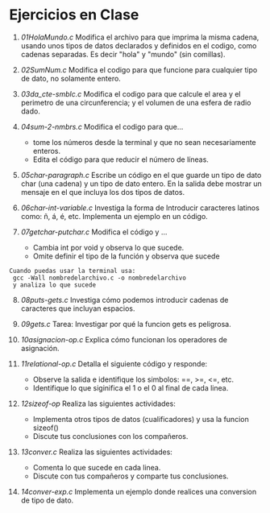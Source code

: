 # Ejercicios en Clase

1. *01HolaMundo.c* Modifica el archivo para que imprima la misma cadena, 
usando unos tipos de datos declarados y definidos en el codigo, como 
cadenas separadas. Es decir "hola" y "mundo" (sin comillas).

2. *02SumNum.c* Modifica el codigo para que funcione para cualquier 
tipo de dato, no solamente entero. 

3. *03da_cte-smblc.c* Modifica el codigo para que calcule el area y el 
perimetro de una circunferencia; y el volumen de una esfera de radio dado.

4. *04sum-2-nmbrs.c* Modifica el codigo para que...
	- tome los números desde la terminal y 
	  que no sean necesariamente enteros.
	- Edita el código para que reducir el número de líneas.
5. *05char-paragraph.c* Escribe un código en el que guarde un tipo de 
dato char (una cadena) y un tipo de dato entero. En la salida debe 
mostrar un mensaje en el que incluya los dos tipos de datos.

6. *06char-int-variable.c* Investiga la forma de 
Introducir caracteres latinos como: ñ, á, é, etc.
Implementa un ejemplo en un código.

7. *07getchar-putchar.c* Modifica el código y ...
	- Cambia int por void y observa lo que sucede.
	- Omite definir el tipo de la función y observa que sucede
~~~
Cuando puedas usar la terminal usa: 
 gcc -Wall nombredelarchivo.c -o nombredelarchivo
 y analiza lo que sucede 
~~~

8. *08puts-gets.c* Investiga cómo podemos introducir cadenas de caracteres 
que incluyan espacios.

9. *09gets.c* Tarea: 
Investigar por qué la funcion gets es peligrosa. 

10. *10asignacion-op.c* Explica cómo funcionan los operadores de asignación.

11. *11relational-op.c* Detalla el siguiente código y responde: 
	- Observe la salida e identifique los simbolos: ==, >=, <=, etc.
	- Identifique lo que siginifica el 1 o el 0 al final de cada linea. 

12. *12sizeof-op* Realiza las siguientes actividades:
	- Implementa otros tipos de datos (cualificadores) y
  	  usa la funcion sizeof()
	- Discute tus conclusiones con los compañeros.

13. *13conver.c* Realiza las siguientes actividades: 
	- Comenta lo que sucede en cada linea.
	- Discute con tus compañeros y comparte tus conclusiones.

14. *14conver-exp.c* Implementa un ejemplo donde realices una conversion de tipo 
de dato.


